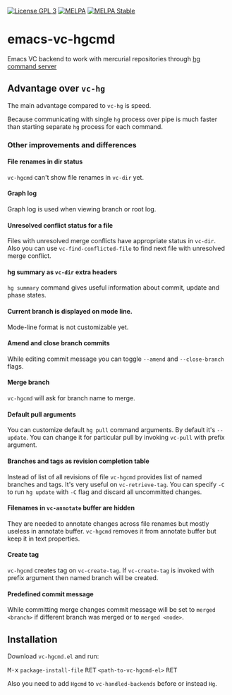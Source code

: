 [![License GPL 3](https://img.shields.io/badge/license-GPL_3-green.svg)](http://www.gnu.org/copyleft/gpl.html)
[![MELPA](http://melpa.org/packages/vc-hgcmd-badge.svg)](http://melpa.org/#/vc-hgcmd)
[![MELPA Stable](http://stable.melpa.org/packages/vc-hgcmd-badge.svg)](http://stable.melpa.org/#/vc-hgcmd)

# emacs-vc-hgcmd

Emacs VC backend to work with mercurial repositories through [hg command server](https://www.mercurial-scm.org/wiki/CommandServer)

## Advantage over `vc-hg`

The main advantage compared to `vc-hg` is speed.

Because communicating with single `hg` process over pipe is much faster than starting separate `hg` process for each command.

### Other improvements and differences

#### File renames in dir status

`vc-hgcmd` can't show file renames in `vc-dir` yet.

#### Graph log

Graph log is used when viewing branch or root log.

#### Unresolved conflict status for a file

Files with unresolved merge conflicts have appropriate status in `vc-dir`.
Also you can use `vc-find-conflicted-file` to find next file with unresolved merge conflict.

#### hg summary as `vc-dir` extra headers

`hg summary` command gives useful information about commit, update and phase states.

#### Current branch is displayed on mode line.

Mode-line format is not customizable yet.

#### Amend and close branch commits

While editing commit message you can toggle `--amend` and `--close-branch` flags.

#### Merge branch

`vc-hgcmd` will ask for branch name to merge.

#### Default pull arguments

You can customize default `hg pull` command arguments.
By default it's `--update`. You can change it for particular pull by invoking `vc-pull` with prefix argument.

#### Branches and tags as revision completion table

Instead of list of all revisions of file `vc-hgcmd` provides list of named branches and tags.
It's very useful on `vc-retrieve-tag`.
You can specify `-C` to run `hg update` with `-C` flag and discard all uncommitted changes.

#### Filenames in `vc-annotate` buffer are hidden

They are needed to annotate changes across file renames but mostly useless in annotate buffer.
`vc-hgcmd` removes it from annotate buffer but keep it in text properties.

#### Create tag

`vc-hgcmd` creates tag on `vc-create-tag`.
If `vc-create-tag` is invoked with prefix argument then named branch will be created.

#### Predefined commit message

While committing merge changes commit message will be set to `merged <branch>` if
different branch was merged or to `merged <node>`.

## Installation

Download `vc-hgcmd.el` and run:

<kbd>M-x</kbd> `package-install-file` <kbd>RET</kbd> `<path-to-vc-hgcmd-el>` <kbd>RET</kbd>

Also you need to add `Hgcmd` to `vc-handled-backends` before or instead `Hg`.
